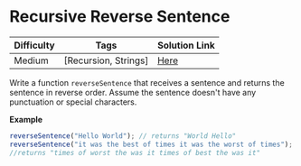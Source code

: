 # Recursive Reverse Sentence

| Difficulty | Tags                 | Solution Link                                      |
| ---------- | -------------------- | -------------------------------------------------- |
| Medium     | [Recursion, Strings] | [Here]('../RecursionSolutions/ReverseSentence.md') |

Write a function `reverseSentence` that receives a sentence and returns the sentence in reverse order. Assume the sentence doesn't have any punctuation or special characters.

**Example**

```js
reverseSentence("Hello World"); // returns "World Hello"
reverseSentence("it was the best of times it was the worst of times");
//returns "times of worst the was it times of best the was it"
```
